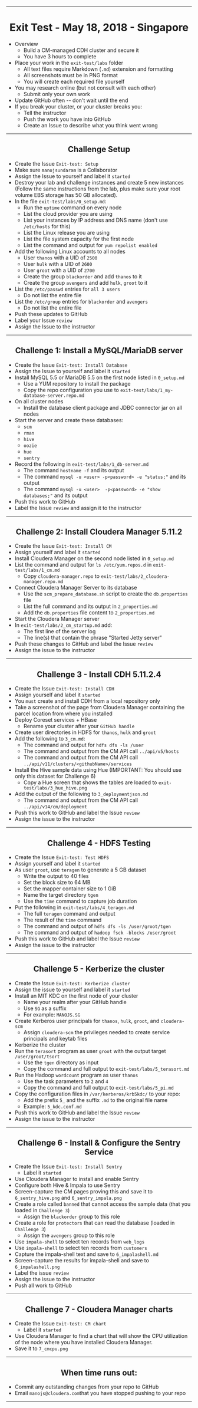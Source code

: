 <!-- CSS work goes here for the time being -->
<!-- set a:link text-decoration to none -->
<!-- set a:hover text-decoration to underline -->
<!-- http://forums.markdownpad.com/discussion/143/include-pdf-pagebreak-instructions-in-markdown/p1 -->

---
<div style="page-break-after: always;"></div>

# <center> Exit Test - May 18, 2018 - Singapore

* Overview
  * Build a CM-managed CDH cluster and secure it
  * You have 3 hours to complete
* Place your work in the `exit-test/labs` folder
  * All text files require  Markdown (`.md`) extension and formatting
  * All screenshots must be in PNG format
  * You will create each required file yourself
* You may research online (but not consult with each other)
  * Submit only your own work
* Update GitHub often -- don't wait until the end
* If you break your cluster, or your cluster breaks you:
  * Tell the instructor
  * Push the work you have into GitHub
  * Create an Issue to describe what you think went wrong

---
<div style="page-break-after: always;"></div>

## <center> Challenge Setup

* Create the Issue `Exit-test: Setup`
* Make sure `manojsundaram` is a Collaborator
* Assign the Issue to yourself and label it `started`
* Destroy your lab and challenge instances and create 5 new instances (Follow the same instructions from the lab, plus make sure your root volume EBS storage has 50 GB allocated).
* In the file `exit-test/labs/0_setup.md`:
  * Run the `uptime` command on every node
  * List the cloud provider you are using
  * List your instances by IP address and DNS name (don't use `/etc/hosts` for this)
  * List the Linux release you are using
  * List the file system capacity for the first node
  * List the command and output for `yum repolist enabled`
* Add the following Linux accounts to all nodes
  * User `thanos` with a UID of `2500`
  * User `hulk` with a UID of `2600`
  * User `groot` with a UID of `2700`
  * Create the group `blackorder` and add `thanos` to it
  * Create the group `avengers` and add `hulk`, `groot` to it
* List the `/etc/passwd` entries for `all 3 users`
  * Do not list the entire file
* List the `/etc/group` entries for `blackorder` and `avengers`
  * Do not list the entire file
* Push these updates to GitHub
* Label your Issue `review`
* Assign the Issue to the instructor

---
<div style="page-break-after: always;"></div>

## <center> Challenge 1: Install a MySQL/MariaDB server

* Create the Issue `Exit-test: Install Database`
* Assign the Issue to yourself and label it `started`
* Install MySQL 5.5 or MariaDB 5.5 on the first node listed in `0_setup.md`
  * Use a YUM repository to install the package
  * Copy the repo configuration you use to `exit-test/labs/1_my-database-server.repo.md`
* On all cluster nodes
  * Install the database client package and JDBC connector jar on all nodes
* Start the server and create these databases:
  * `scm`
  * `rman`
  * `hive`
  * `oozie`
  * `hue`
  * `sentry`
* Record the following in `exit-test/labs/1_db-server.md`
  * The command `hostname -f` and its output
  * The command `mysql -u <user> -p<password> -e "status;"` and its output
  * The command `mysql -u <user>  -p<password> -e "show databases;"` and its output
* Push this work to GitHub
* Label the Issue `review` and assign it to the instructor

---
<div style="page-break-after: always;"></div>

## <center> Challenge 2: Install Cloudera Manager 5.11.2

* Create the Issue `Exit-test: Install CM`
* Assign yourself and label it `started`
* Install Cloudera Manager on the second node listed in `0_setup.md`
* List the command and output for `ls /etc/yum.repos.d` in `exit-test/labs/1_cm.md`
  * Copy `cloudera-manager.repo` to `exit-test/labs/2_cloudera-manager.repo.md`
* Connect Cloudera Manager Server to its database
  * Use the `scm_prepare_database.sh` script to create the `db.properties` file
  * List the full command and its output in `2_properties.md`
  * Add the `db.properties` file content to `2_properties.md`
* Start the Cloudera Manager server
* In `exit-test/labs/2_cm_startup.md` add:
  * The first line of the server log
  * The line(s) that contain the phrase "Started Jetty server"
* Push these changes to GitHub and label the Issue `review`
* Assign the issue to the instructor

---
<div style="page-break-after: always;"></div>

## <center> Challenge 3 - Install CDH 5.11.2.4

* Create the Issue `Exit-test: Install CDH`
* Assign yourself and label it `started`
* You `must` create and install CDH from a local repository only
* Take a screenshot of the page from Cloudera Manager containing the parcel location from where you installed
* Deploy Coreset services + HBase
  * Rename your cluster after your `GitHub handle`
* Create user directories in HDFS for `thanos`, `hulk` and `groot`
* Add the following to `3_cm.md`:
    * The command and output for `hdfs dfs -ls /user`
    * The command and output from the CM API call `../api/v5/hosts`
    * The command and output from the CM API call `../api/v11/clusters/<githubName>/services`
* Install the Hive sample data using Hue (IMPORTANT: You should use only this dataset for Challenge 6)
    * Copy a Hue screen that shows the tables are loaded to `exit-test/labs/3_hue_hive.png`
* Add the output of the following to `3_deploymentjson.md`
    * The command and output from the CM API call `../api/v14/cm/deployment`
* Push this work to GitHub and label the Issue `review`
* Assign the issue to the instructor

---
<div style="page-break-after: always;"></div>

## <center> Challenge 4 - HDFS Testing

* Create the Issue `Exit-test: Test HDFS`
* Assign yourself and label it `started`
* As user `groot`, use `teragen` to generate a 5 GB dataset
  * Write the output to 40 files
  * Set the block size to 64 MB
  * Set the mapper container size to 1 GiB
  * Name the target directory `tgen`
  * Use the `time` command to capture job duration
* Put the following in `exit-test/labs/4_teragen.md`
  * The full `teragen` command and output
  * The result of the `time` command
  * The command and output of `hdfs dfs -ls /user/groot/tgen`
  * The command and output of `hadoop fsck -blocks /user/groot`
* Push this work to GitHub and label the Issue `review`
* Assign the issue to the instructor

---
<div style="page-break-after: always;"></div>

## <center> Challenge 5 - Kerberize the cluster

* Create the Issue `Exit-test: Kerberize cluster`
* Assign the issue to yourself and label it `started`
* Install an MIT KDC on the first node of your cluster
  * Name your realm after your GitHub handle
  * Use `SG` as a suffix
  * For example: `MANOJS.SG`
* Create Kerberos user principals for `thanos`, `hulk`, `groot`, and `cloudera-scm`
  * Assign `cloudera-scm` the privileges needed to create service principals and keytab files
* Kerberize the cluster
* Run the `terasort` program as user `groot` with the output target `/user/groot/tsort`
  * Use the `tgen` directory as input
  * Copy the command and full output to `exit-test/labs/5_terasort.md`
* Run the Hadoop `wordcount` program as user `thanos`
  * Use the task parameters to `2` and `4`
  * Copy the command and full output to `exit-test/labs/5_pi.md`
*  Copy the configuration files in `/var/kerberos/krb5kdc/` to your repo:
    * Add the prefix `5_` and the suffix `.md` to the original file name
    * Example: `5_kdc.conf.md`
* Push this work to GitHub and label the Issue `review`
* Assign the issue to the instructor

---
<div style="page-break-after: always;"></div>

## <center> Challenge 6 - Install & Configure the Sentry Service

* Create the Issue `Exit-test: Install Sentry`
  * Label it `started`
* Use Cloudera Manager to install and enable Sentry
* Configure both Hive & Impala to use Sentry
* Screen-capture the CM pages proving this and save it to `6_sentry_hive.png` and `6_sentry_impala.png`
* Create a role called `banned` that cannot access the sample data (that you loaded in `Challenge 3`)
  * Assign the `blackorder` group to this role
* Create a role for `protectors` that can read the database (loaded in `Challenge 3`)
  * Assign the `avengers` group to this role
* Use `impala-shell` to select ten records from `web_logs`
* Use `impala-shell` to select ten records from `customers`
* Capture the impala-shell text and save to `6_impalashell.md`
* Screen-capture the results for impala-shell and save to `6_impalashell.png`
* Label the issue `review`
* Assign the issue to the instructor
* Push all work to GitHub

---
## <center> Challenge 7 - Cloudera Manager charts
* Create the Issue `Exit-test: CM chart`
  * Label it `started`
* Use Cloudera Manager to find a chart that will show the CPU utilization of the node where you have installed Cloudera Manager.
* Save it to `7_cmcpu.png`

---
<div style="page-break-after: always;"></div>

## <center> When time runs out:

* Commit any outstanding changes from your repo to GitHub
* Email `manojs@cloudera.com`that you have stopped pushing to your repo
---
<div style="page-break-after: always;"></div>
